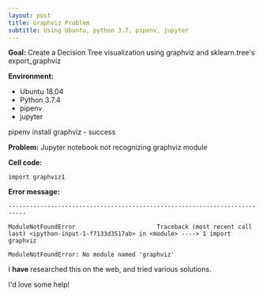 ```yaml
---
layout: post
title: Graphviz Problem
subtitle: Using Ubuntu, python 3.7, pipenv, jupyter
---
```



**Goal:** Create a Decision Tree visualization using graphviz and sklearn.tree's export_graphviz
 
**Environment:**
- Ubuntu 18.04
- Python 3.7.4
- pipenv
- jupyter

pipenv install graphviz - success

**Problem:** Jupyter notebook not recognizing graphviz module

**Cell code:**

`import graphviz1`

**Error message:**

`---------------------------------------------------------------------------`

`ModuleNotFoundError                       Traceback (most recent call last)
<ipython-input-1-f7133d3517ab> in <module>
----> 1 import graphviz`

`ModuleNotFoundError: No module named 'graphviz' `

I **have** researched this on the web, and tried various solutions.

I'd love some help! 
